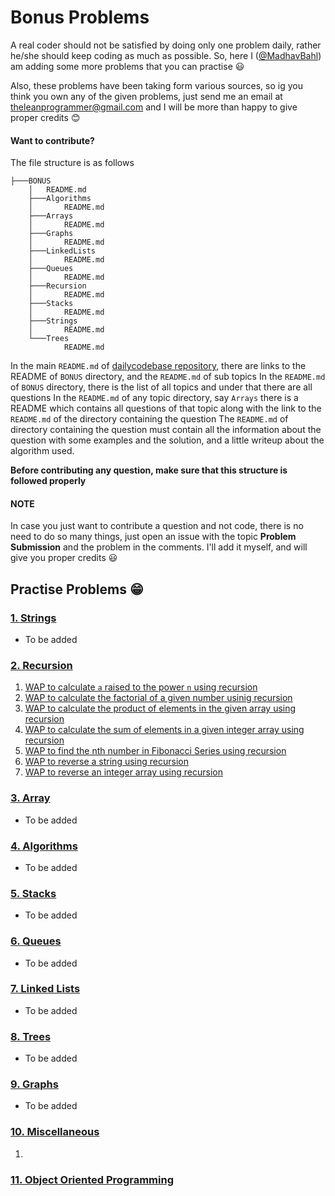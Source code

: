 # Bonus Problems

A real coder should not be satisfied by doing only one problem daily, rather he/she should keep coding as much as possible. So, here I ([@MadhavBahl](https://github.com/MadhavBahl)) am adding some more problems that you can practise 😃

Also, these problems have been taking form various sources, so ig you think you own any of the given problems, just send me an email at theleanprogrammer@gmail.com and I will be more than happy to give proper credits 😊

#### Want to contribute?

The file structure is as follows

```
├───BONUS
    │   README.md
    ├───Algorithms
    │       README.md
    ├───Arrays
    │       README.md
    ├───Graphs
    │       README.md
    ├───LinkedLists
    │       README.md
    ├───Queues
    │       README.md
    ├───Recursion
    │       README.md
    ├───Stacks
    │       README.md
    ├───Strings
    │       README.md
    └───Trees
            README.md
```

In the main `README.md` of [dailycodebase repository](https://github.com/CodeToExpress/dailycodebase), there are links to the README of `BONUS` directory, and the `README.md` of sub topics
In the `README.md` of `BONUS` directory, there is the list of all topics and under that there are all questions
In the `README.md` of any topic directory, say `Arrays` there is a README which contains all questions of that topic along with the link to the `README.md` of the directory containing the question
The `README.md` of directory containing the question must contain all the information about the question with some examples and the solution, and a little writeup about the algorithm used.

**Before contributing any question, make sure that this structure is followed properly**

#### NOTE

In case you just want to contribute a question and not code, there is no need to do so many things, just open an issue with the topic **Problem Submission** and the problem in the comments. I'll add it myself, and will give you proper credits 😃

## Practise Problems 😁

### [1. Strings](./Strings/README.md)

- To be added

### [2. Recursion](./Recursion/)

1. [WAP to calculate `a` raised to the power `n` using recursion](./Recursion/Power/)
2. [WAP to calculate the factorial of a given number usinig recursion](./Recursion/Factorial/)
3. [WAP to calculate the product of elements in the given array using recursion](./Recursion/ArrayProduct/)
4. [WAP to calculate the sum of elements in a given integer array using recursion](./Recursion/ArraySum/)
5. [WAP to find the nth number in Fibonacci Series using recursion](./Recursion/Fibonacci/)
6. [WAP to reverse a string using recursion](./Recursion/ReverseString/)
7. [WAP to reverse an integer array using recursion](./Recursion/ReverseArray/)

### [3. Array](./Arrays/README.md)

- To be added

### [4. Algorithms](./Algorithms/README.md)

- To be added

### [5. Stacks](./Stacks/README.md)

- To be added

### [6. Queues](./Queues/README.md)

- To be added

### [7. Linked Lists](./LinkedLists/README.md)

- To be added

### [8. Trees](./Trees/README.md)

- To be added

### [9. Graphs](./Graphs/README.md)

- To be added

### [10. Miscellaneous](./Misc/README.md)

1. 

### [11. Object Oriented Programming](./OOPS/README.md)